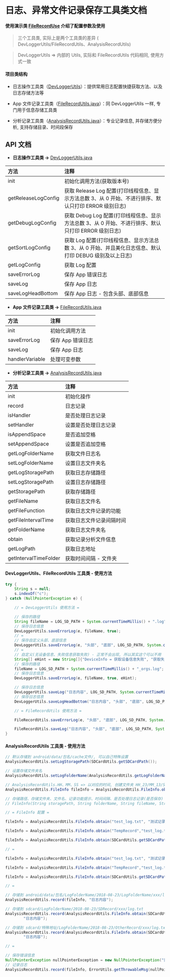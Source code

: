 # 日志、异常文件记录保存工具类文档

#### 使用演示类 [FileRecordUse](https://github.com/afkT/DevUtils/blob/master/app/src/main/java/com/dev/utils/record/FileRecordUse.java) 介绍了配置参数及使用

> 三个工具类, 实际上是两个工具类的差异 ( DevLoggerUtils/FileRecordUtils、AnalysisRecordUtils)

> DevLoggerUtils => 内部的 Utils, 实际和 FileRecordUtils 代码相同, 使用方式一致

#### 项目类结构

* 日志操作工具类（[DevLoggerUtils](https://github.com/afkT/DevUtils/blob/master/DevLibUtils/src/main/java/dev/utils/app/logger/DevLoggerUtils.java)）：提供常用日志配置快捷获取方法、以及日志存储方法等

* App 文件记录工具类（[FileRecordUtils.java](https://github.com/afkT/DevUtils/blob/master/DevLibUtils/src/main/java/dev/utils/app/FileRecordUtils.java)）：同 DevLoggerUtils 一样, 专门用于信息存储工具类

* 分析记录工具类（[AnalysisRecordUtils.java](https://github.com/afkT/DevUtils/blob/master/DevLibUtils/src/main/java/dev/utils/app/AnalysisRecordUtils.java)）：专业记录信息, 并存储方便分析, 支持存储目录、时间段保存

## API 文档

* **日志操作工具类 ->** [DevLoggerUtils.java](https://github.com/afkT/DevUtils/blob/master/DevLibUtils/src/main/java/dev/utils/app/logger/DevLoggerUtils.java)

| 方法 | 注释 |
| :- | :- |
| init | 初始化调用方法(获取版本号) |
| getReleaseLogConfig | 获取 Release Log 配置(打印线程信息、显示方法总数 3、从 0 开始、不进行排序、默认只打印 ERROR 级别日志) |
| getDebugLogConfig | 获取 Debug Log 配置(打印线程信息、显示方法总数 3、从 0 开始、不进行排序、默认只打印 ERROR 级别日志) |
| getSortLogConfig | 获取 Log 配置(打印线程信息、显示方法总数 3、从 0 开始、并且美化日志信息、默认打印 DEBUG 级别及以上日志) |
| getLogConfig | 获取 Log 配置 |
| saveErrorLog | 保存 App 错误日志 |
| saveLog | 保存 App 日志 |
| saveLogHeadBottom | 保存 App 日志 - 包含头部、底部信息 |

* **App 文件记录工具类 ->** [FileRecordUtils.java](https://github.com/afkT/DevUtils/blob/master/DevLibUtils/src/main/java/dev/utils/app/FileRecordUtils.java)

| 方法 | 注释 |
| :- | :- |
| init | 初始化调用方法 |
| saveErrorLog | 保存 App 错误日志 |
| saveLog | 保存 App 日志 |
| handlerVariable | 处理可变参数 |


* **分析记录工具类 ->** [AnalysisRecordUtils.java](https://github.com/afkT/DevUtils/blob/master/DevLibUtils/src/main/java/dev/utils/app/AnalysisRecordUtils.java)

| 方法 | 注释 |
| :- | :- |
| init | 初始化操作 |
| record | 日志记录 |
| isHandler | 是否处理日志记录 |
| setHandler | 设置是否处理日志记录 |
| isAppendSpace | 是否追加空格 |
| setAppendSpace | 设置是否追加空格 |
| getLogFolderName | 获取文件日志名 |
| setLogFolderName | 设置日志文件夹名 |
| getLogStoragePath | 获取日志存储路径 |
| setLogStoragePath | 设置日志存储路径 |
| getStoragePath | 获取存储路径 |
| getFileName | 获取日志文件名 |
| getFileFunction | 获取日志文件记录的功能 |
| getFileIntervalTime | 获取日志文件记录间隔时间 |
| getFolderName | 获取日志文件夹名 |
| obtain | 获取记录分析文件信息 |
| getLogPath | 获取日志地址 |
| getIntervalTimeFolder | 获取时间间隔 - 文件夹 |

#### DevLoggerUtils、FileRecordUtils 工具类 - 使用方法
```java
try {
    String s = null;
    s.indexOf("c");
} catch (NullPointerException e) {

    // = DevLoggerUtils 使用方法 =

    // 保存的路径
    String fileName = LOG_SD_PATH + System.currentTimeMillis() + ".log";
    // 保存日志信息
    DevLoggerUtils.saveErrorLog(e, fileName, true);
    // =
    // 保存自定义头部、底部信息
    DevLoggerUtils.saveErrorLog(e, "头部", "底部", LOG_SD_PATH, System.currentTimeMillis() + "_存在头部_底部.log", true);
    // =
    // 自定义(无设备信息、失败信息获取失败) - 正常不会出现, 所以其实这个可以不用
    String[] eHint = new String[]{"DeviceInfo = 获取设备信息失败", "获取失败"};
    // 保存的路径
    fileName = LOG_SD_PATH + System.currentTimeMillis() + "_orgs.log";
    // 保存日志信息
    DevLoggerUtils.saveErrorLog(e, fileName, true, eHint);

    // 保存日志信息
    DevLoggerUtils.saveLog("日志内容", LOG_SD_PATH, System.currentTimeMillis() + ".log");
    // 保存日志信息
    DevLoggerUtils.saveLogHeadBottom("日志内容", "头部", "底部", LOG_SD_PATH, System.currentTimeMillis() + "_存在头部_底部.log");

    // = FileRecordUtils 使用方法 =

    FileRecordUtils.saveErrorLog(e, "头部", "底部", LOG_SD_PATH, System.currentTimeMillis() + "_存在头部_底部.log", true, true, "xaskdjaslkd");

    FileRecordUtils.saveLog("日志内容", "头部", "底部", LOG_SD_PATH, System.currentTimeMillis() + "_存在头部_底部.log", true, "qqqqweqweqwe");
}
```

#### AnalysisRecordUtils 工具类 - 使用方法
```java
// 默认存储到 android/data/包名/cache文件/, 可以自己特殊设置
AnalysisRecordUtils.setLogStoragePath(SDCardUtils.getSDCardPath());

// 设置存储文件夹名
AnalysisRecordUtils.setLogFolderName(AnalysisRecordUtils.getLogFolderName() + "/v" + AppUtils.getAppVersionName());

// AnalysisRecordUtils.HH、MM、SS => 以对应的时间, 创建文件夹 HH_23/MM_13/SS_01 依此类推, 放到对应文件夹, 不传则放到当日文件夹下
AnalysisRecordUtils.FileInfo fileInfo = AnalysisRecordUtils.FileInfo.obtain("test_log.txt", "测试记录", AnalysisRecordUtils.HH);

// 存储路径、存储文件夹、文件名、记录功能提示、时间间隔、是否处理日志记录(是否保存)
// FileInfo(String storagePath, String folderName, String fileName, String fileFunction, @AnalysisRecordUtils.TIME int fileIntervalTime, boolean handler)

// = FileInfo 配置 =

fileInfo = AnalysisRecordUtils.FileInfo.obtain("test_log.txt", "测试记录");

fileInfo = AnalysisRecordUtils.FileInfo.obtain("TempRecord","test_log.txt", "测试记录");

fileInfo = AnalysisRecordUtils.FileInfo.obtain(SDCardUtils.getSDCardPath(),"TempRecord","test_log.txt", "测试记录");

// =

fileInfo = AnalysisRecordUtils.FileInfo.obtain("test_log.txt", "测试记录", AnalysisRecordUtils.HH);

fileInfo = AnalysisRecordUtils.FileInfo.obtain("TempRecord","test_log.txt", "测试记录", AnalysisRecordUtils.MM);

fileInfo = AnalysisRecordUtils.FileInfo.obtain(SDCardUtils.getSDCardPath(),"TempRecord","test_log.txt", "测试记录", AnalysisRecordUtils.SS);

// =

// 存储到 android/data/包名/LogFolderName/2018-08-23/LogFolderName/xxx/log.txt
AnalysisRecordUtils.record(fileInfo, "日志内容");

// 存储到 sdcard/LogFolderName/2018-08-23/SDRecord/xxx/log.txt
AnalysisRecordUtils.record(AnalysisRecordUtils.FileInfo.obtain(SDCardUtils.getSDCardPath(),"SDRecord","sd_log.txt", "根目录保存", AnalysisRecordUtils.HH),
        "日志内容");

// 存储到 sdcard/特殊地址/LogFolderName/2018-08-23/OtherRecord/xxx/log.txt
AnalysisRecordUtils.record(AnalysisRecordUtils.FileInfo.obtain(SDCardUtils.getSDCardPath() + "/特殊地址","OtherRecord","log.txt", "临时地址", AnalysisRecordUtils.HH),
        "日志内容");

// =

// 保存错误信息
NullPointerException nullPointerException = new NullPointerException("报错啦, null 异常啊");
// 记录日志
AnalysisRecordUtils.record(fileInfo, ErrorUtils.getThrowableMsg(nullPointerException));
```